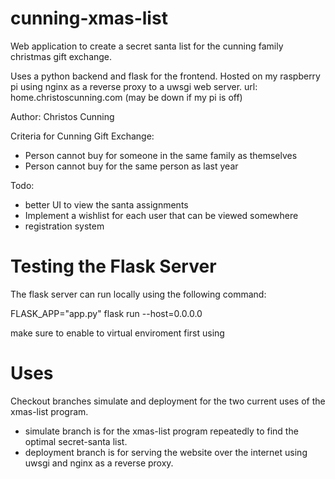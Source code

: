 # cunning-xmas-list

Web application to create a secret santa list for the 
cunning family christmas gift exchange.

Uses a python backend and flask for the frontend.
Hosted on my raspberry pi using nginx as a reverse proxy to a uwsgi web server.
url: home.christoscunning.com
(may be down if my pi is off)

Author: Christos Cunning

Criteria for Cunning Gift Exchange:
 - Person cannot buy for someone in the same family as themselves
 - Person cannot buy for the same person as last year

Todo:
 - better UI to view the santa assignments
 - Implement a wishlist for each user that can be viewed somewhere 
 - registration system


# Testing the Flask Server
The flask server can run locally using the following command:

FLASK_APP="app.py" flask run --host=0.0.0.0

make sure to enable to virtual enviroment first using

# Uses
Checkout branches simulate and deployment for the two current uses of the xmas-list program.
 - simulate branch is for the xmas-list program repeatedly to find the optimal secret-santa list.
 - deployment branch is for serving the website over the internet using uwsgi and nginx as a reverse proxy.
